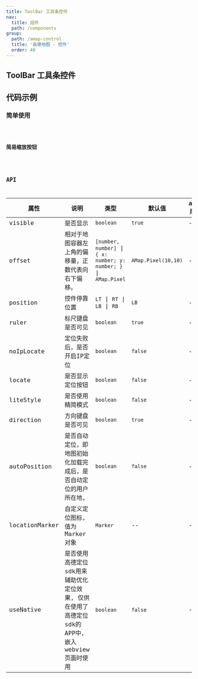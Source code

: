 ```yaml
---
title: ToolBar 工具条控件
nav:
  title: 组件
  path: /components
group:
  path: /amap-control
  title: '高德地图 - 控件'
  order: 40
---
```


## ToolBar 工具条控件

## 代码示例

### 简单使用

<code src="./demo/demo-01.tsx" />

### 简易缩放按钮

<code src="./demo/demo-02.tsx" />

## API

| 属性 |说明|类型|默认值|amap版本|
|-----|----|----|----|----|
|visible| 是否显示 | `boolean` | `true` | -- |
|offset| 相对于地图容器左上角的偏移量，正数代表向右下偏移。 | `[number, number]` \| `{ x: number; y: number; }` \| `AMap.Pixel` | `AMap.Pixel(10,10)` | -- |
|position| 控件停靠位置 | `LT` \| `RT` \| `LB` \| `RB` | `LB` | -- |
|ruler| 标尺键盘是否可见 | `boolean` | `true` | -- |
|noIpLocate| 定位失败后，是否开启IP定位 | `boolean` | `false` | -- |
|locate| 是否显示定位按钮 | `boolean` | `false` | -- |
|liteStyle| 是否使用精简模式 | `boolean` | `false` | -- |
|direction| 方向键盘是否可见 | `boolean` | `true` | -- |
|autoPosition| 是否自动定位，即地图初始化加载完成后，是否自动定位的用户所在地， | `boolean` | `false` | -- |
|locationMarker| 自定义定位图标，值为Marker对象 | `Marker` | -- | -- |
|useNative| 是否使用高德定位sdk用来辅助优化定位效果, 仅供在使用了高德定位sdk的APP中，嵌入webview页面时使用 | `boolean` | `false` | -- |

